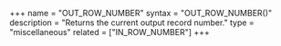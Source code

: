 +++
name = "OUT_ROW_NUMBER"
syntax = "OUT_ROW_NUMBER()"
description = "Returns the current output record number."
type = "miscellaneous"
related = ["IN_ROW_NUMBER"]
+++

